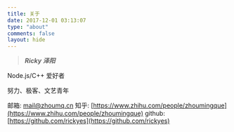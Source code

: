 ```yaml
---
title: 关于
date: 2017-12-01 03:13:07
type: "about"
comments: false
layout: hide
---
```


> ***Ricky 泽阳***


Node.js/C++ 爱好者

努力、极客、文艺青年


邮箱: mail@zhoumq.cn
知乎: [https://www.zhihu.com/people/zhoumingque](https://www.zhihu.com/people/zhoumingque)
github: [https://github.com/rickyes](https://github.com/rickyes)
